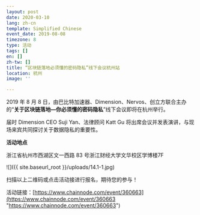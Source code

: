 ```yaml
---
layout: post
date: 2020-03-10
lang: zh-cn
template: Simplified Chinese
event_date: 2019-08-08
timezone: 8
type: 活动
tags: []
en: []
zh-tw: []
title: “区块链落地必须懂的密码隐私”线下会议杭州站
location: 杭州
image: ''

---
```

2019 年 8 月 8 日，由巴比特加速器、Dimension、Nervos、创立方联合主办的“**关于区块链落地—你必须懂的密码隐私**”线下会议即将在杭州举行。

届时 Dimension CEO Suji Yan、法律顾问 Katt Gu 将出席会议并发表演讲，与现场来宾共同探讨关于数据隐私的重要性。

**活动地点**

浙江省杭州市西湖区文一西路 83 号浙江财经大学文华校区学博楼7F

![]({{ site.baseurl_root }}/uploads/14.1-1.jpg)

扫描以上二维码或点击活动接进行报名，期待您的参与！

活动链接：[https://www.chainnode.com/event/360663](https://www.chainnode.com/event/360663 "https://www.chainnode.com/event/360663")  
 